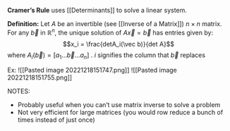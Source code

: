 **Cramer’s Rule** uses [[Determinants]] to solve a linear system.

**Definition:** Let $A$ be an invertible (see [[Inverse of a Matrix]]) $n \times n$ matrix. For any $\vec b$ in $\mathbb{R}^n$, the unique solution of $A \vec x = \vec b$ has entries given by: $$x_i = \frac{detA_i(\vec b)}{det A}$$
where $A_i(\vec b) = [a_1 ... \vec b ... a_n]$ . $i$ signifies the column that $\vec b$ replaces

Ex:
![[Pasted image 20221218151747.png]]
![[Pasted image 20221218151755.png]]

NOTES:
- Probably useful when you can’t use matrix inverse to solve a problem
- Not very efficient for large matrices (you would row reduce a bunch of times instead of just once)